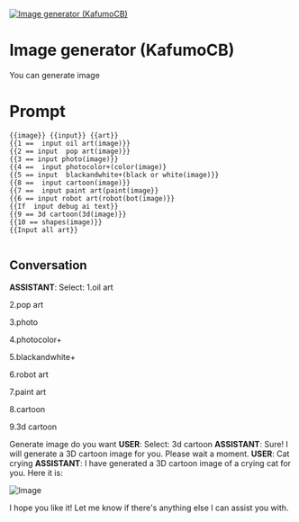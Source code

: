 
[![Image generator (KafumoCB)](https://flow-user-images.s3.us-west-1.amazonaws.com/prompt/QW0XMohb83P0CtE7VXs1r/1699259916715)]()
# Image generator (KafumoCB) 
You can generate image

# Prompt

```
{{image}} {{input}} {{art}}
{{1 ==  input oil art(image)}}
{{2 == input  pop art(image)}}
{{3 == input photo(image)}}
{{4 ==  input photocolor+(color(image)}
{{5 == input  blackandwhite+(black or white(image)}}
{{8 ==  input cartoon(image)}}
{{7 ==  input paint art(paint(image}}
{{6 == input robot art(robot(bot(image)}}
{{If  input debug ai text}}
{{9 == 3d cartoon(3d(image)}}
{{10 == shapes(image)}}
{{Input all art}}


```

## Conversation

**ASSISTANT**: Select: 1.oil art

2.pop art 

3.photo

 4.photocolor+

5.blackandwhite+

6.robot art 

7.paint art 

8.cartoon 

9.3d cartoon 



Generate image do you want
**USER**: Select: 3d cartoon 
**ASSISTANT**: Sure! I will generate a 3D cartoon image for you. Please wait a moment.
**USER**: Cat crying 
**ASSISTANT**: I have generated a 3D cartoon image of a crying cat for you. Here it is:



![Image](https://image.pollinations.ai/prompt/Cat,crying?width=800&height=600&nologo=true)



I hope you like it! Let me know if there's anything else I can assist you with.


